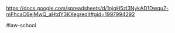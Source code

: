 
https://docs.google.com/spreadsheets/d/1njqH5zl3NykAD1Dwqu7-mFhcaC6ejMwQ_aHtdY3KXeg/edit#gid=1997994292

#law-school 